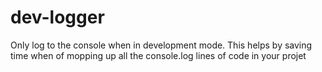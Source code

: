 # dev-logger
Only log to the console when in development mode. This helps by saving time when of mopping up all the console.log lines of code in your projet
